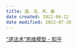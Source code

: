 ```yaml
---
title: 道、法、术、器
date created: 2022-06-22
date modified: 2022-07-20
---
```


[“道法术”思维模型 - 知乎](https://zhuanlan.zhihu.com/p/281934400)
